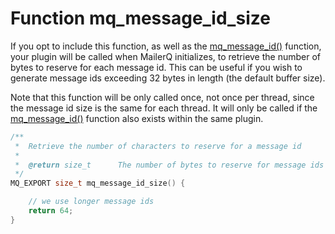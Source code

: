 # Function mq_message_id_size

If you opt to include this function, as well as the [mq_message_id()](copernica-docs:Mailerq/mq_message_id) function, your plugin will be called when MailerQ initializes, to retrieve the number of bytes to reserve for each message id. This can be useful if you wish to generate message ids exceeding 32 bytes in length (the default buffer size).

Note that this function will be only called once, not once per thread, since the message id size is the same for each thread. It will only be called if the [mq_message_id()](copernica-docs:Mailerq/mq_message_id) function also exists within the same plugin.

```c
/**
 *  Retrieve the number of characters to reserve for a message id
 *
 *  @return size_t      The number of bytes to reserve for message ids
 */
MQ_EXPORT size_t mq_message_id_size() {

    // we use longer message ids
    return 64;
}

```

